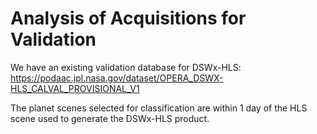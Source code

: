 # Analysis of Acquisitions for Validation

We have an existing validation database for DSWx-HLS: https://podaac.jpl.nasa.gov/dataset/OPERA_DSWX-HLS_CALVAL_PROVISIONAL_V1

The planet scenes selected for classification are within 1 day of the HLS scene used to generate the DSWx-HLS product.